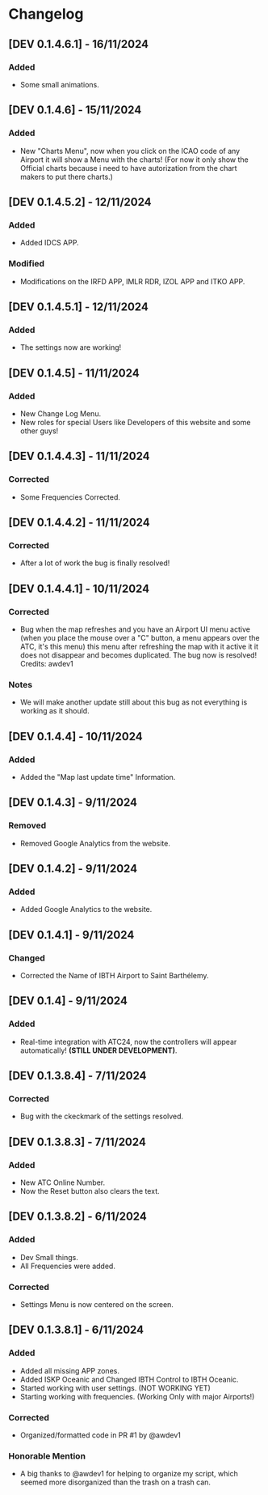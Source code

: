 # Changelog

## [DEV 0.1.4.6.1] - 16/11/2024
### Added
- Some small animations.

## [DEV 0.1.4.6] - 15/11/2024
### Added
- New "Charts Menu", now when you click on the ICAO code of any Airport it will show a Menu with the charts! (For now it only show the Official charts because i need to have autorization from the chart makers to put there charts.)

## [DEV 0.1.4.5.2] - 12/11/2024
### Added
- Added IDCS APP.

### Modified
- Modifications on the IRFD APP, IMLR RDR, IZOL APP and ITKO APP.

## [DEV 0.1.4.5.1] - 12/11/2024
### Added
- The settings now are working!

## [DEV 0.1.4.5] - 11/11/2024
### Added
- New Change Log Menu.
- New roles for special Users like Developers of this website and some other guys!

## [DEV 0.1.4.4.3] - 11/11/2024
### Corrected
- Some Frequencies Corrected.

## [DEV 0.1.4.4.2] - 11/11/2024
### Corrected
- After a lot of work the bug is finally resolved!

## [DEV 0.1.4.4.1] - 10/11/2024
### Corrected
- Bug when the map refreshes and you have an Airport UI menu active (when you place the mouse over a "C" button, a menu appears over the ATC, it's this menu) this menu after refreshing the map with it active it it does not disappear and becomes duplicated. The bug now is resolved! Credits: awdev1
### Notes
- We will make another update still about this bug as not everything is working as it should.

## [DEV 0.1.4.4] - 10/11/2024
### Added
- Added the "Map last update time" Information.

## [DEV 0.1.4.3] - 9/11/2024
### Removed
- Removed Google Analytics from the website.

## [DEV 0.1.4.2] - 9/11/2024
### Added
- Added Google Analytics to the website.

## [DEV 0.1.4.1] - 9/11/2024
### Changed
- Corrected the Name of IBTH Airport to Saint Barthélemy.

## [DEV 0.1.4] - 9/11/2024
### Added
- Real-time integration with ATC24, now the controllers will appear automatically! **(STILL UNDER DEVELOPMENT)**.

## [DEV 0.1.3.8.4] - 7/11/2024
### Corrected
- Bug with the ckeckmark of the settings resolved.

## [DEV 0.1.3.8.3] - 7/11/2024
### Added
- New ATC Online Number.
- Now the Reset button also clears the text.

## [DEV 0.1.3.8.2] - 6/11/2024
### Added
- Dev Small things.
- All Frequencies were added.

### Corrected
- Settings Menu is now centered on the screen.

## [DEV 0.1.3.8.1] - 6/11/2024
### Added
- Added all missing APP zones.
- Added ISKP Oceanic and Changed IBTH Control to IBTH Oceanic.
- Started working with user settings. (NOT WORKING YET)
- Starting working with frequencies. (Working Only with major Airports!)

### Corrected
- Organized/formatted code in PR #1 by @awdev1

### Honorable Mention
- A big thanks to @awdev1 for helping to organize my script, which seemed more disorganized than the trash on a trash can.